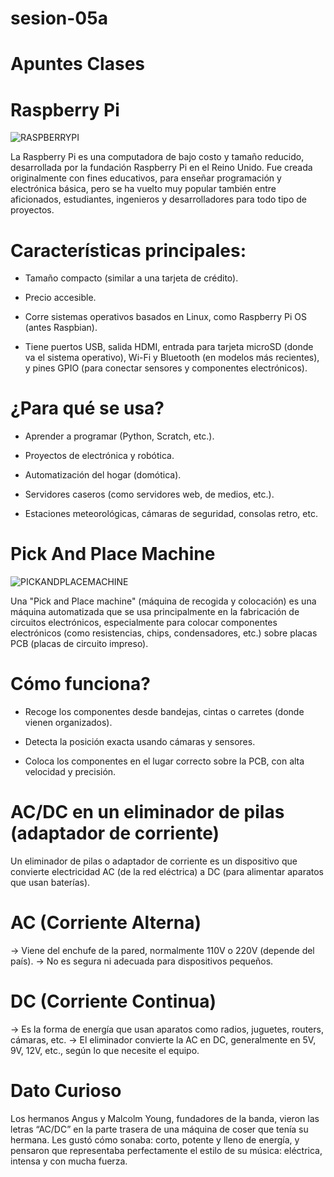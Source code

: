 # sesion-05a

# Apuntes Clases

# Raspberry Pi

![RASPBERRYPI](https://upload.wikimedia.org/wikipedia/commons/f/f1/Raspberry_Pi_4_Model_B_-_Side.jpg)

La Raspberry Pi es una computadora de bajo costo y tamaño reducido, desarrollada por la fundación Raspberry Pi en el Reino Unido. Fue creada originalmente con fines educativos, para enseñar programación y electrónica básica, pero se ha vuelto muy popular también entre aficionados, estudiantes, ingenieros y desarrolladores para todo tipo de proyectos.

# Características principales:

- Tamaño compacto (similar a una tarjeta de crédito).

- Precio accesible.

- Corre sistemas operativos basados en Linux, como Raspberry Pi OS (antes Raspbian).

- Tiene puertos USB, salida HDMI, entrada para tarjeta microSD (donde va el sistema operativo), Wi-Fi y Bluetooth (en modelos más recientes), y pines GPIO (para conectar sensores y componentes electrónicos).

# ¿Para qué se usa?

- Aprender a programar (Python, Scratch, etc.).

- Proyectos de electrónica y robótica.

- Automatización del hogar (domótica).

- Servidores caseros (como servidores web, de medios, etc.).

- Estaciones meteorológicas, cámaras de seguridad, consolas retro, etc.

# Pick And Place Machine

![PICKANDPLACEMACHINE](https://upload.wikimedia.org/wikipedia/commons/8/89/Pick_and_place_internals_of_surface_mount_machine.JPG)

Una "Pick and Place machine" (máquina de recogida y colocación) es una máquina automatizada que se usa principalmente en la fabricación de circuitos electrónicos, especialmente para colocar componentes electrónicos (como resistencias, chips, condensadores, etc.) sobre placas PCB (placas de circuito impreso).

# Cómo funciona?

- Recoge los componentes desde bandejas, cintas o carretes (donde vienen organizados).

- Detecta la posición exacta usando cámaras y sensores.

- Coloca los componentes en el lugar correcto sobre la PCB, con alta velocidad y precisión.

# AC/DC en un eliminador de pilas (adaptador de corriente)

Un eliminador de pilas o adaptador de corriente es un dispositivo que convierte electricidad AC (de la red eléctrica) a DC (para alimentar aparatos que usan baterías).

# AC (Corriente Alterna)
→ Viene del enchufe de la pared, normalmente 110V o 220V (depende del país).
→ No es segura ni adecuada para dispositivos pequeños.

# DC (Corriente Continua)
→ Es la forma de energía que usan aparatos como radios, juguetes, routers, cámaras, etc.
→ El eliminador convierte la AC en DC, generalmente en 5V, 9V, 12V, etc., según lo que necesite el equipo.

# Dato Curioso

Los hermanos Angus y Malcolm Young, fundadores de la banda, vieron las letras “AC/DC” en la parte trasera de una máquina de coser que tenía su hermana. Les gustó cómo sonaba: corto, potente y lleno de energía, y pensaron que representaba perfectamente el estilo de su música: eléctrica, intensa y con mucha fuerza.


